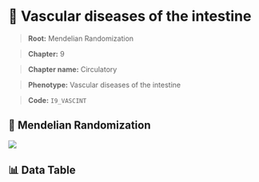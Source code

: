 # 🧪 Vascular diseases of the intestine

> **Root:** Mendelian Randomization

> **Chapter:** 9  

> **Chapter name:** Circulatory

> **Phenotype:** Vascular diseases of the intestine  

> **Code:** `I9_VASCINT`

## 🧬 Mendelian Randomization  

<img src="/MR/Figures/Forward/I9_VASCINT.png"/>

## 📊 Data Table

<CsvTableMRF src="/MR_Data/Forward/I9_VASCINT.csv"/>
